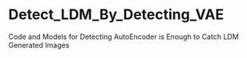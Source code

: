 # Detect_LDM_By_Detecting_VAE
Code and Models for Detecting AutoEncoder is Enough to Catch LDM Generated Images

